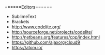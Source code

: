 ======Editors======
* SublimeText
* Brackets
* http://www.codelite.org/
* http://sourceforge.net/projects/codelite/ 
* http://netbeans.org/features/cpp/index.html 
* https://github.com/ajaxorg/cloud9
* https://atom.io/
